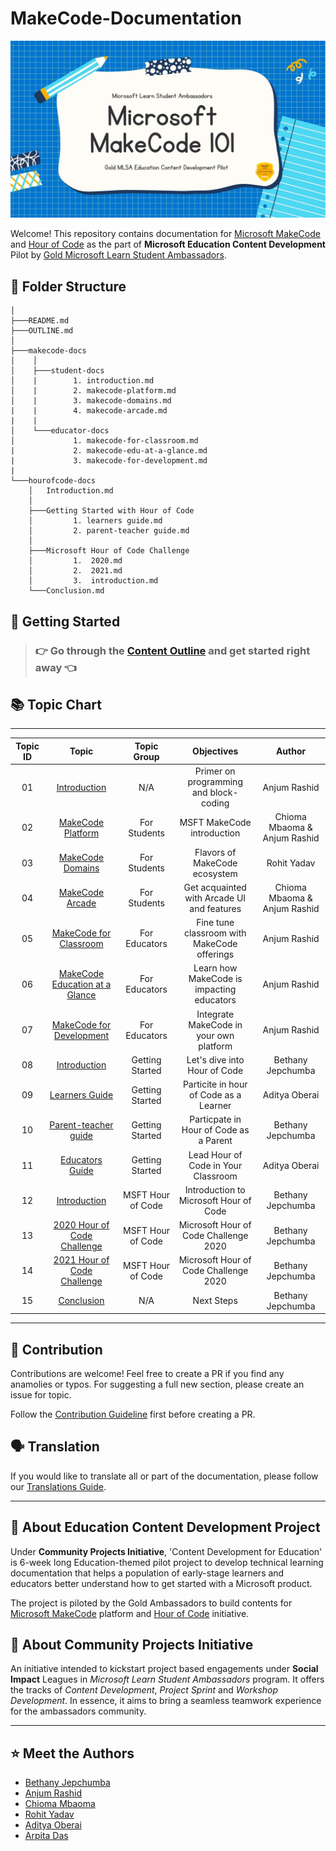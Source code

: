 # MakeCode-Documentation

![Makecode documentation image](assets/doc-header.jpg)

Welcome! This repository contains documentation for [Microsoft MakeCode](https://www.microsoft.com/en-us/makecode) and [Hour of Code](https://hourofcode.com/) as the part of **Microsoft Education Content Development** Pilot by [Gold Microsoft Learn Student Ambassadors](https://studentambassadors.com).

## 📜 Folder Structure

```
│
├───README.md
├───OUTLINE.md
│
├───makecode-docs
│    │
│    ├───student-docs
│    |        1. introduction.md
│    |        2. makecode-platform.md
│    |        3. makecode-domains.md
|    |        4. makecode-arcade.md
|    |
│    └───educator-docs
│             1. makecode-for-classroom.md
|             2. makecode-edu-at-a-glance.md
|             3. makecode-for-development.md
|
└───hourofcode-docs
    │   Introduction.md
    │
    ├───Getting Started with Hour of Code
    │         1. learners guide.md
    │         2. parent-teacher guide.md
    │
    ├───Microsoft Hour of Code Challenge
    │         1.  2020.md
    │         2.  2021.md
    │         3.  introduction.md
    └───Conclusion.md
```



## 🎯 Getting Started

> ### 👉 Go through the [Content Outline](OUTLINE.md) and get started right away 👈

## 📚 Topic Chart

---

| Topic ID |                                                         Topic                                                          |    Topic Group    |                 Objectives                  |            Author            |
| :------: | :--------------------------------------------------------------------------------------------------------------------: | :---------------: | :-----------------------------------------: | :--------------------------: |
|    01    |                            [Introduction](/makecode-docs/student-docs/1.%20introduction.md)                            |        N/A        |   Primer on programming and block-coding    |         Anjum Rashid         |
|    02    |                       [MakeCode Platform](/makecode-docs/student-docs/2.%20makecode-platform.md)                       |   For Students    |         MSFT MakeCode introduction          | Chioma Mbaoma & Anjum Rashid |
|    03    |                        [MakeCode Domains](/makecode-docs/student-docs/3.%20makecode-domains.md)                        |   For Students    |        Flavors of MakeCode ecosystem        |         Rohit Yadav          |
|    04    |                         [MakeCode Arcade](/makecode-docs/student-docs/4.%20makecode-arcade.md)                         |   For Students    | Get acquainted with Arcade UI and features  | Chioma Mbaoma & Anjum Rashid |
|    05    |                 [MakeCode for Classroom](/makecode-docs/educator-docs/1.%20makecode-for-classroom.md)                  |   For Educators   | Fine tune classroom with MakeCode offerings |         Anjum Rashid         |
|    06    |            [MakeCode Education at a Glance](/makecode-docs/educator-docs/2.%20makecode-edu-at-a-glance.md)             |   For Educators   |  Learn how MakeCode is impacting educators  |         Anjum Rashid         |
|    07    |               [MakeCode for Development](/makecode-docs/educator-docs/3.%20makecode-for-development.md)                |   For Educators   |   Integrate MakeCode in your own platform   |         Anjum Rashid         |
|    08    |                                    [Introduction](/hourofcode-docs/introduction.md)                                    |        Getting Started       |                 Let's dive into Hour of Code                 |    Bethany Jepchumba                          |
|    09    |           [Learners Guide](/hourofcode-docs/Getting%20Started%20with%20Hour%20of%20Code/learners%20guide.md)           |  Getting Started  |                 Particite in hour of Code as a Learner                 |        Aditya Oberai                      |
|    10    | [Parent-teacher guide](/hourofcode-docs/Getting%20Started%20with%20Hour%20of%20Code/parent-teacher%20guide%20intro.md) |  Getting Started  |                 Particpate in Hour of Code as a Parent                 |     Bethany Jepchumba                         |
|    11    |          [Educators Guide](/hourofcode-docs/Getting%20Started%20with%20Hour%20of%20Code/educators%20guide.md)          |  Getting Started  |                 Lead Hour of Code in Your Classroom                 |               Aditya Oberai               |
|    12    |               [Introduction](/hourofcode-docs/Microsoft%20Hour%20of%20Code%20Challenge/introduction.md)                | MSFT Hour of Code |                 Introduction to Microsoft Hour of Code                 |           Bethany Jepchumba                   |
|    13    |            [2020 Hour of Code Challenge](/hourofcode-docs/Microsoft%20Hour%20of%20Code%20Challenge/2020.md)            | MSFT Hour of Code |                 Microsoft Hour of Code Challenge 2020                 |        Bethany Jepchumba                      |
|    14    |            [2021 Hour of Code Challenge](/hourofcode-docs/Microsoft%20Hour%20of%20Code%20Challenge/2021.md)            | MSFT Hour of Code |                 Microsoft Hour of Code Challenge 2020                 |            Bethany Jepchumba                   |
|    15    |                                      [Conclusion](/hourofcode-docs/Conclusion.md)                                      |        N/A        |                 Next Steps                 |     Bethany Jepchumba                          |
---

## 🤝 Contribution

Contributions are welcome! Feel free to create a PR if you find any anamolies or typos. For suggesting a full new section, please create an issue for topic.

Follow the [Contribution Guideline](/CONTRIBUTION.md) first before creating a PR.

## 🗣  Translation

If you would like to translate all or part of the documentation, please follow our [Translations Guide](/TRANSLATIONS.md).

---

## 💼 About Education Content Development Project

Under **Community Projects Initiative**, 'Content Development for Education' is 6-week long Education-themed pilot project to develop technical learning documentation that helps a population of early-stage learners and educators better understand how to get started with a Microsoft product.

The project is piloted by the Gold Ambassadors to build contents for [Microsoft MakeCode](https://www.microsoft.com/en-us/makecode) platform and [Hour of Code](https://hourofcode.com/) initiative.

## 📣 About Community Projects Initiative

An initiative intended to kickstart project based engagements under **Social Impact** Leagues in _Microsoft Learn Student Ambassadors_ program. It offers the tracks of _Content Development_, _Project Sprint_ and _Workshop Development_.
In essence, it aims to bring a seamless teamwork experience for the ambassadors community.

---

## ⭐ Meet the Authors

- [Bethany Jepchumba](https://www.linkedin.com/in/bethany-jep/)
- [Anjum Rashid​](https://www.linkedin.com/in/anjum-rashid/)
- [Chioma Mbaoma​](https://www.linkedin.com/in/mbaoma-chioma-mary/)
- [Rohit Yadav​](https://www.linkedin.com/in/rty2423/)
- [Aditya Oberai​](https://www.linkedin.com/in/adityaoberai1/)
- [Arpita Das](https://www.linkedin.com/in/arpitadas01/)